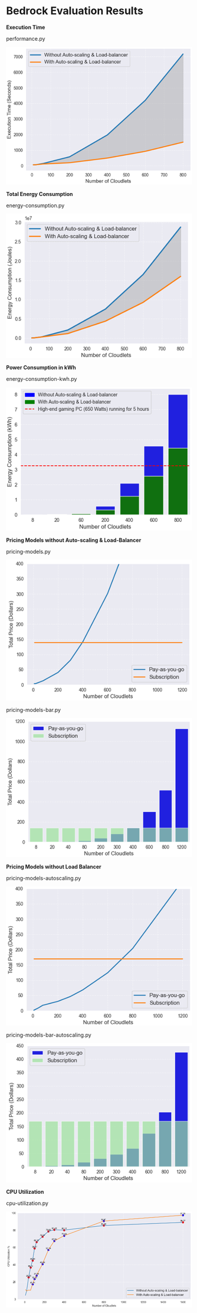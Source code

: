  
 # Bedrock Evaluation Results
 
**Execution Time**

 performance.py
 
 ![png1](images/performance.png)

 **Total Energy Consumption**

 energy-consumption.py

 ![png2](images/energy_consumption.png)

 **Power Consumption in kWh**

 energy-consumption-kwh.py
 
 ![kWh](images/energy_consumption_kwh.png)

 **Pricing Models without Auto-scaling & Load-Balancer**

 pricing-models.py

 ![png3](images/pricing_line.png)

 pricing-models-bar.py

 ![123](images/pricing_bar.png)

 **Pricing Models without Load Balancer**

 pricing-models-autoscaling.py

 ![png4](images/pricing_line_autoscaling.png)

 pricing-models-bar-autoscaling.py

 ![124](images/pricing_bar_autoscaling.png)

 **CPU Utilization**

 cpu-utilization.py

 ![png5](images/cpu_utilization.png)

